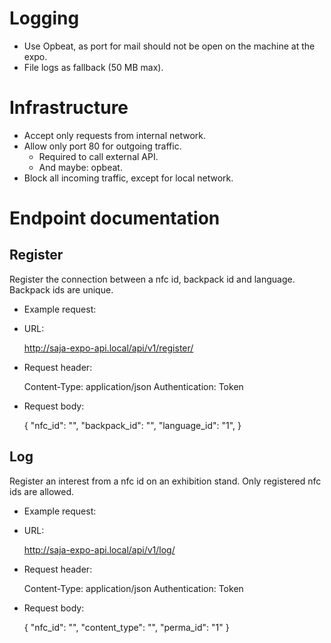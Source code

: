 Logging
=======

* Use Opbeat, as port for mail should not be open on the machine at the expo.
* File logs as fallback (50 MB max).


Infrastructure
==============

* Accept only requests from internal network.
* Allow only port 80 for outgoing traffic.
  * Required to call external API.
  * And maybe: opbeat.
* Block all incoming traffic, except for local network.


Endpoint documentation
======================


Register
--------
Register the connection between a nfc id, backpack id and language. Backpack ids
are unique.


* Example request:
* URL:

  http://saja-expo-api.local/api/v1/register/

* Request header:

  Content-Type: application/json
  Authentication: Token <token>

* Request body:

  {
      "nfc_id": "<foo>",
      "backpack_id": "<bar>",
      "language_id": "1",
  }


Log
---

Register an interest from a nfc id on an exhibition stand. Only registered nfc
ids are allowed.

* Example request:
* URL:

  http://saja-expo-api.local/api/v1/log/

* Request header:

  Content-Type: application/json
  Authentication: Token <token>

* Request body:

  {
      "nfc_id": "<foo>",
      "content_type": "<bar>",
      "perma_id": "1"
  }
